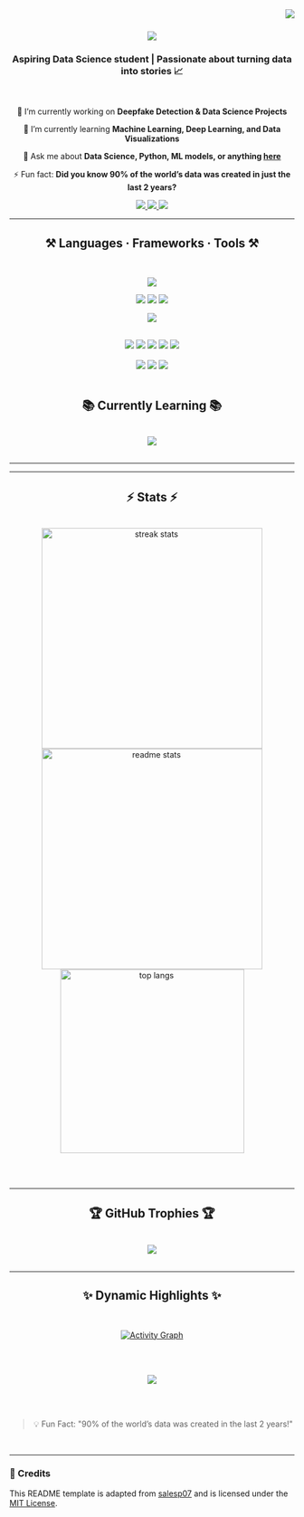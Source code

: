 <img align="right" src="https://visitor-badge.laobi.icu/badge?page_id=parvithaC29.parvithaC29" />

<h1 align="center">
  <img src="https://readme-typing-svg.herokuapp.com/?font=Righteous&size=28&color=00BFFF&center=true&vCenter=true&width=600&height=60&duration=4000&lines=Hey+there👋;I'm+Parvitha;Python+•+ML+•+Data+Science+Enthusiast;Exploring+AI+%26+Machine+Learning;Welcome+to+my+GitHub!" />
</h1>

<h3 align="center">Aspiring Data Science student | Passionate about turning data into stories 📈</h3>

<br/>

<div align="center">

 🔭 I’m currently working on **Deepfake Detection & Data Science Projects** 
 
 🌱 I’m currently learning **Machine Learning, Deep Learning, and Data Visualizations**  

💬 Ask me about **Data Science, Python, ML models, or anything [here](https://github.com/Parvitha/issues)**  

⚡ Fun fact: **Did you know 90% of the world’s data was created in just the last 2 years?**  

</div>

<div align="center"> 
  <!-- Gmail -->
  <a href="mailto:parvithac31@gmail.com">
    <img src="https://img.shields.io/badge/Gmail-D14836?style=for-the-badge&logo=gmail&logoColor=white" />
  </a>

  <!-- GitHub -->
  <a href="https://github.com/parvithaC29" target="_blank">
    <img src="https://img.shields.io/badge/GitHub-333333?style=for-the-badge&logo=github&logoColor=white" />
  </a>

  <!-- Kaggle -->
  <a href="https://www.kaggle.com/parvithac31" target="_blank">
    <img src="https://img.shields.io/badge/Kaggle-20BEFF?style=for-the-badge&logo=kaggle&logoColor=white" />
  </a>
</div>

<hr/>

<h2 align="center">⚒️ Languages · Frameworks · Tools ⚒️</h2>
<br/>

<div align="center">

<!-- Core Programming & Tools -->
<img src="https://skillicons.dev/icons?i=python,c,java,git,github,vscode" /><br>

<!-- Data Science & Backend Tools -->
<img src="https://skillicons.dev/icons?i=mysql,mongodb" />
<img src="https://img.shields.io/badge/SQL-4479A1?style=for-the-badge&logo=postgresql&logoColor=white" />
<img src="https://img.shields.io/badge/NoSQL-4DB33D?style=for-the-badge&logo=mongodb&logoColor=white" /><br>

<!-- Web / Frontend Extras -->
<img src="https://skillicons.dev/icons?i=html,css,javascript" /><br><br>

<!-- Data Science Libraries -->
<img src="https://img.shields.io/badge/Pandas-150458?style=for-the-badge&logo=pandas&logoColor=white" />
<img src="https://img.shields.io/badge/NumPy-013243?style=for-the-badge&logo=numpy&logoColor=white" />
<img src="https://img.shields.io/badge/Scikit--Learn-F7931E?style=for-the-badge&logo=scikit-learn&logoColor=white" />
<img src="https://img.shields.io/badge/Matplotlib-ffffff?style=for-the-badge&logo=plotly&logoColor=black" />
<img src="https://img.shields.io/badge/Seaborn-008080?style=for-the-badge&logo=python&logoColor=white" /><br><br>

<!-- Data Analytics Tools -->
<img src="https://img.shields.io/badge/Power%20BI-F2C811?style=for-the-badge&logo=powerbi&logoColor=black" />
<img src="https://img.shields.io/badge/Tableau-E97627?style=for-the-badge&logo=tableau&logoColor=white" />
<img src="https://img.shields.io/badge/Excel-217346?style=for-the-badge&logo=microsoft-excel&logoColor=white" />

</div>

<br/>

<h2 align="center">📚 Currently Learning 📚</h2>
<br/>

<div align="center">

<img src="https://skillicons.dev/icons?i=r,flask,tensorflow,pytorch" />

</div>

<br/>
<hr/>

<hr/>

<h2 align="center">⚡ Stats ⚡</h2>
<br>
<div align=center>
  
  <!-- Streak Stats -->
  <img width=390 src="https://github-readme-streak-stats-salesp07.vercel.app/?user=parvithaC29&count_private=true&theme=react&border_radius=10" alt="streak stats"/>
  
  <!-- GitHub Stats -->
  <img width=390 src="https://github-readme-stats-salesp07.vercel.app/api?username=parvithaC29&count_private=true&show_icons=true&theme=react&rank_icon=github&border_radius=10" alt="readme stats" />
  
  <br/>
  
  <!-- Top Languages -->
  <img width=325 align="center" src="https://github-readme-stats-salesp07.vercel.app/api/top-langs/?username=parvithaC29&hide=HTML&langs_count=8&layout=compact&theme=react&border_radius=10&size_weight=0.5&count_weight=0.5&exclude_repo=github-readme-stats" alt="top langs" />

</div>

<br/><br/>

<hr/>

<h2 align="center">🏆 GitHub Trophies 🏆</h2>
<br>
<div align="center">
  <img src="https://github-profile-trophy.vercel.app/?username=parvithaC29&theme=algolia&column=6&margin-w=15&margin-h=15" />
</div>

<br/>
<hr/>

<h2 align="center">✨ Dynamic Highlights ✨</h2>
<br/>

<div align="center">

<!-- Dynamic Contribution Graph -->
[![Activity Graph](https://activity-graph.herokuapp.com/graph?username=parvithaC29&theme=react-dark)](https://github.com/parvithaC29)

<br/><br/>

<!-- Dynamic Typing Banner -->
<img src="https://readme-typing-svg.herokuapp.com/?font=Righteous&size=28&color=00BFFF&center=true&vCenter=true&width=600&height=60&duration=4000&lines=Hey+there👋;Exploring+AI+%26+ML;Data+Science Enthusiast;Turning+Data+into+Stories" />

<br/><br/>

<!-- Dynamic Fun Fact / Quote -->
> 💡 Fun Fact: "90% of the world’s data was created in the last 2 years!"  

</div>

<br/>
<hr/>

### 📌 Credits
This README template is adapted from [salesp07](https://github.com/salesp07) and is licensed under the [MIT License](https://opensource.org/licenses/MIT).
